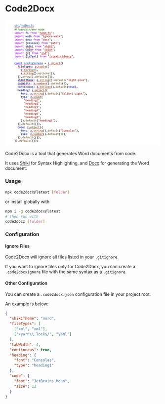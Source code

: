 # Code2Docx

![Example Document](example.png)

Code2Docx is a tool that generates Word documents from code.

It uses [Shiki](https://shiki.matsu.io/) for Syntax Highlighting, and [Docx](https://docx.js.org/) for generating the Word document.

### Usage

```bash
npx code2docx@latest [folder]
```

or install globally with

```bash
npm i -g code2docx@latest
# Then run with
code2docx [folder]
```

### Configuration

#### Ignore Files

Code2Docx will ignore all files listed in your `.gitignore`.

If you want to ignore files only for Code2Docx, you can create a `.code2docxignore` file with the same syntax as a `.gitignore`.

#### Other Configuration

You can create a `.code2docx.json` configuration file in your project root.

An example is below:

```json
{
  "shikiTheme": "nord",
  "fileTypes": [
    ["xml", "xml"],
    ["/yarn\\.lock$/", "yaml"]
  ],
  "tabWidth": 4,
  "continuous": true,
  "heading": {
    "font": "Consolas",
    "type": "heading1"
  },
  "code": {
    "font": "JetBrains Mono",
    "size": 12
  }
}
```

